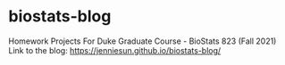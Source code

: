 # biostats-blog
 Homework Projects For Duke Graduate Course - BioStats 823 (Fall 2021)
Link to the blog: https://jenniesun.github.io/biostats-blog/
